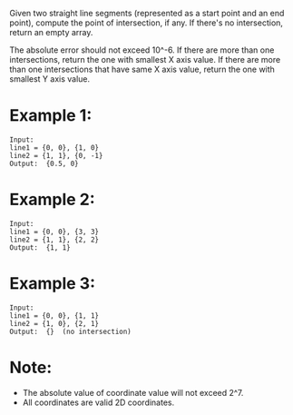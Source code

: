 ﻿﻿Given two straight line segments (represented as a start point and an end point), compute the point of intersection, if any. If there's no intersection, return an empty array.

The absolute error should not exceed 10^-6. If there are more than one intersections, return the one with smallest X axis value. If there are more than one intersections that have same X axis value, return the one with smallest Y axis value.

# Example 1:
```
Input: 
line1 = {0, 0}, {1, 0}
line2 = {1, 1}, {0, -1}
Output:  {0.5, 0}
```
# Example 2:
```
Input: 
line1 = {0, 0}, {3, 3}
line2 = {1, 1}, {2, 2}
Output:  {1, 1}
```
# Example 3:
```
Input: 
line1 = {0, 0}, {1, 1}
line2 = {1, 0}, {2, 1}
Output:  {}  (no intersection)
```
# Note:

- The absolute value of coordinate value will not exceed 2^7.
- All coordinates are valid 2D coordinates.